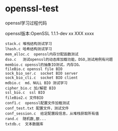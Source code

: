 # openssl-test
openssl学习过程代码

openssl版本:OpenSSL 1.1.1-dev  xx XXX xxxx

	stack.c 堆栈结构测试学习
	lhash.c	哈希结构测试学习
	mem_alloc.c  openssl内存分配函数测试
	dso.c	测试openssl的动态库加载功能，DSO,测试用例有问题
	membio.c openssl的抽象IO测试，内存IO。
	fileBio.c openssl file BIO
	sock_bio_ser.c	socket BIO server
	sock_bio_cli.c	socket BIO client
	mdbio.c	 md、NULL BIO 测试学习
	cipher_bio.c 加/解密 BIO
	ssl_bio.c  ssl BIO
	fileBio2.c 文件BIO
	conf1.c	 openssl配置文件加载测试
	conf_test.txt 配置文件，测试文件
	conf_session.c  给定配置段信息，从堆栈获取所有值
	rand.c 	随机数,额...
	txtdb.c  文本数据库
